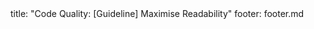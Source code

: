 <frontmatter>
title: "Code Quality: [Guideline] Maximise Readability"
footer: footer.md
</frontmatter>

<include src="container-inPage-asFlat.md" boilerplate />